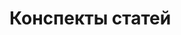 <!--- 
activate p2
python -m readme2tex --nocdn --output papers_v2.md --readme papers.md
-->
# Конспекты статей

